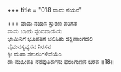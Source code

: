 +++
title = "018 ವಾಮ ನಯನ"

+++
ವಾಮ ನಯನ ಸ್ಫುರಣ ಪರಿಗತ  
ವಾಮ ಬಾಹು ಸ್ಪಂದವಾದುದು  
ಭಾಮಿನಿಗೆ ಭೂಪತಿಗೆ ಚಲಿಸಿತು ದಕ್ಷಿಣಾಂಗದಲಿ   
ವೈಮನಸ್ಯವ್ಯಸನ ನಿರಸನ  
ಕ್ಕೀ ಮಹಾ ಶಕುನಂಗಳಿವೆಯೆಂ  
ದಾ ಮಹೀಪತಿ ನೆನೆವುತಿರ್ದನು ಫಲುಗುಣನ ಬರವ      ॥18॥